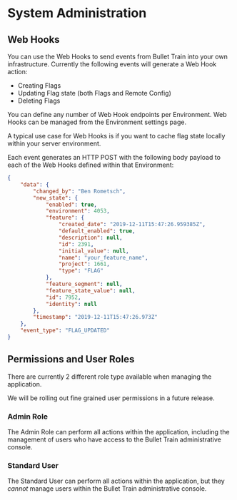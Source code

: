 # System Administration

## Web Hooks

You can use the Web Hooks to send events from Bullet Train into your own infrastructure. Currently the following events will generate a Web Hook action:

- Creating Flags
- Updating Flag state (both Flags and Remote Config)
- Deleting Flags

You can define any number of Web Hook endpoints per Environment. Web Hooks can be managed from the Environment settings page.

A typical use case for Web Hooks is if you want to cache flag state locally within your server environment.

Each event generates an HTTP POST with the following body payload to each of the Web Hooks defined within that Environment:

```json
{
    "data": {
        "changed_by": "Ben Rometsch",
        "new_state": {
            "enabled": true,
            "environment": 4053,
            "feature": {
                "created_date": "2019-12-11T15:47:26.959385Z",
                "default_enabled": true,
                "description": null,
                "id": 2391,
                "initial_value": null,
                "name": "your_feature_name",
                "project": 1661,
                "type": "FLAG"
            },
            "feature_segment": null,
            "feature_state_value": null,
            "id": 7952,
            "identity": null
        },
        "timestamp": "2019-12-11T15:47:26.973Z"
    },
    "event_type": "FLAG_UPDATED"
}
```

## Permissions and User Roles

There are currently 2 different role type available when managing the application.

We will be rolling out fine grained user permissions in a future release.

### Admin Role

The Admin Role can perform all actions within the application, including the management of users who have access to the Bullet Train administrative console.

### Standard User

The Standard User can perform all actions within the application, but they *cannot* manage users within the Bullet Train administrative console.

